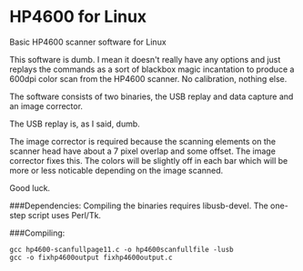 HP4600 for Linux
======

Basic HP4600 scanner software for Linux

This software is dumb. I mean it doesn't really have any options and just replays the commands as a sort of blackbox magic incantation to produce a 600dpi color scan from the HP4600 scanner. No calibration, nothing else.

The software consists of two binaries, the USB replay and data capture and an image corrector.

The USB replay is, as I said, dumb.

The image corrector is required because the scanning elements on the scanner head have about a 7 pixel overlap and some offset. The image corrector fixes this. The colors will be slightly off in each bar which will be more or less noticable depending on the image scanned.

Good luck.

###Dependencies:
Compiling the binaries requires libusb-devel.
The one-step script uses Perl/Tk.

###Compiling:

```
gcc hp4600-scanfullpage11.c -o hp4600scanfullfile -lusb
gcc -o fixhp4600output fixhp4600output.c
```
